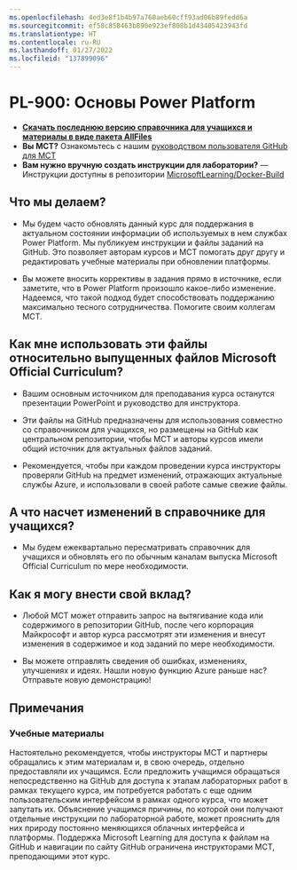 ```yaml
---
ms.openlocfilehash: 4ed3e8f1b4b97a760aeb60cff93ad06b89fedd6a
ms.sourcegitcommit: ef58c858463b890e923ef808b1d43405423943fd
ms.translationtype: HT
ms.contentlocale: ru-RU
ms.lasthandoff: 01/27/2022
ms.locfileid: "137899096"
---
```

# <a name="pl-900-power-platform-fundamentals"></a>PL-900: Основы Power Platform

- **[Скачать последнюю версию справочника для учащихся и материалы в виде пакета AllFiles](../../releases/latest)**
- **Вы MCT?** Ознакомьтесь с нашим [руководством пользователя GitHub для MCT](https://microsoftlearning.github.io/MCT-User-Guide/)
- **Вам нужно вручную создать инструкции для лаборатории?** — Инструкции доступны в репозитории [MicrosoftLearning/Docker-Build](https://github.com/MicrosoftLearning/Docker-Build)

## <a name="what-are-we-doing"></a>Что мы делаем?

- Мы будем часто обновлять данный курс для поддержания в актуальном состоянии информации об используемых в нем службах Power Platform.  Мы публикуем инструкции и файлы заданий на GitHub. Это позволяет авторам курсов и MCT помогать друг другу и редактировать учебные материалы при обновлении платформы.

- Вы можете вносить коррективы в задания прямо в источнике, если заметите, что в Power Platform произошло какое-либо изменение. Надеемся, что такой подход будет способствовать поддержанию максимально тесного сотрудничества.  Помогите своим коллегам MCT.

## <a name="how-should-i-use-these-files-relative-to-the-released-moc-files"></a>Как мне использовать эти файлы относительно выпущенных файлов Microsoft Official Curriculum?

- Вашим основным источником для преподавания курса останутся презентации PowerPoint и руководство для инструктора.

- Эти файлы на GitHub предназначены для использования совместно со справочником для учащихся, но размещены на GitHub как центральном репозитории, чтобы MCT и авторы курсов имели общий источник для актуальных файлов заданий.

- Рекомендуется, чтобы при каждом проведении курса инструкторы проверяли GitHub на предмет изменений, отражающих актуальные службы Azure, и использовали в своей работе самые свежие файлы.

## <a name="what-about-changes-to-the-student-handbook"></a>А что насчет изменений в справочнике для учащихся?

- Мы будем ежеквартально пересматривать справочник для учащихся и обновлять его по обычным каналам выпуска Microsoft Official Curriculum по мере необходимости.

## <a name="how-do-i-contribute"></a>Как я могу внести свой вклад?

- Любой MCT может отправить запрос на вытягивание кода или содержимого в репозитории GitHub, после чего корпорация Майкрософт и автор курса рассмотрят эти изменения и внесут изменения в содержимое и код заданий по мере необходимости.

- Вы можете отправлять сведения об ошибках, изменениях, улучшениях и идеях.  Нашли новую функцию Azure раньше нас?  Отправьте новую демонстрацию!

## <a name="notes"></a>Примечания

### <a name="classroom-materials"></a>Учебные материалы

Настоятельно рекомендуется, чтобы инструкторы MCT и партнеры обращались к этим материалам и, в свою очередь, отдельно предоставляли их учащимся.  Если предложить учащимся обращаться непосредственно на GitHub для доступа к этапам лабораторных работ в рамках текущего курса, им потребуется работать с еще одним пользовательским интерфейсом в рамках одного курса, что может запутать их. Объяснение учащимся причины, по которой они получают отдельные инструкции по лабораторной работе, может прояснить для них природу постоянно меняющихся облачных интерфейса и платформы. Поддержка Microsoft Learning для доступа к файлам на GitHub и навигации по сайту GitHub ограничена инструкторами MCT, преподающими этот курс.
